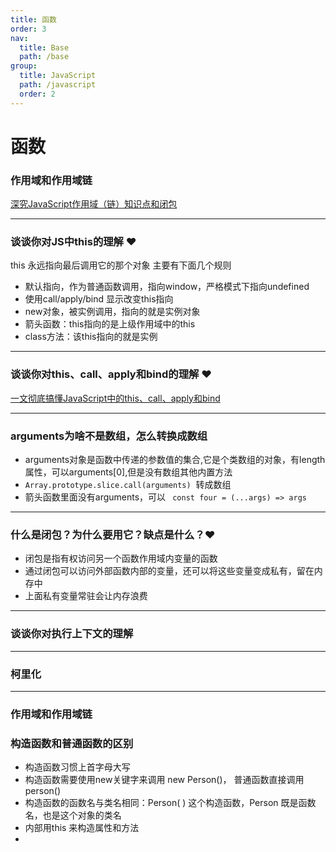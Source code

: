 ```yaml
---
title: 函数
order: 3
nav:
  title: Base
  path: /base
group:
  title: JavaScript
  path: /javascript
  order: 2
---
```


# 函数

### 作用域和作用域链
[深究JavaScript作用域（链）知识点和闭包](https://juejin.im/post/6844904126216830984)

---

### 谈谈你对JS中this的理解 ❤️
this 永远指向最后调用它的那个对象
主要有下面几个规则
- 默认指向，作为普通函数调用，指向window，严格模式下指向undefined
- 使用call/apply/bind 显示改变this指向
- new对象，被实例调用，指向的就是实例对象
- 箭头函数：this指向的是上级作用域中的this
- class方法：该this指向的就是实例

---

### 谈谈你对this、call、apply和bind的理解 ❤️
[一文彻底搞懂JavaScript中的this、call、apply和bind](https://juejin.im/post/6844904009308831751)

---

### arguments为啥不是数组，怎么转换成数组

- arguments对象是函数中传递的参数值的集合,它是个类数组的对象，有length属性，可以arguments[0],但是没有数组其他内置方法
- `Array.prototype.slice.call(arguments)`   转成数组
- 箭头函数里面没有arguments，可以 ` const four = (...args) => args` 

---

### 什么是闭包？为什么要用它？缺点是什么？❤️

- 闭包是指有权访问另一个函数作用域内变量的函数
- 通过闭包可以访问外部函数内部的变量，还可以将这些变量变成私有，留在内存中
- 上面私有变量常驻会让内存浪费
  
---

### 谈谈你对执行上下文的理解

---

### 柯里化

---

### 作用域和作用域链


### 构造函数和普通函数的区别
- 构造函数习惯上首字母大写
- 构造函数需要使用new关键字来调用 new Person()， 普通函数直接调用 person()
- 构造函数的函数名与类名相同：Person( ) 这个构造函数，Person 既是函数名，也是这个对象的类名
- 内部用this 来构造属性和方法 
- 






